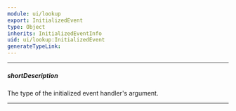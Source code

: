 ```yaml
---
module: ui/lookup
export: InitializedEvent
type: Object
inherits: InitializedEventInfo
uid: ui/lookup:InitializedEvent
generateTypeLink: 
---
```

---
##### shortDescription
The type of the initialized event handler's argument.

---
<!-- Description goes here -->